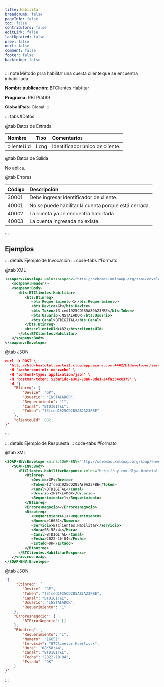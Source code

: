 ```yaml
---
title: Habilitar
breadcrumb: false
pageInfo: false
toc: false
contributors: false
editLink: false
lastUpdated: false
prev: false
next: false
comment: false
footer: false
backtotop: false
---
```


<!-- ABRE DATOS DEL MÉTODO -->
::: note Método para habilitar una cuenta cliente que se encuentra inhabilitada.

**Nombre publicación:** BTClientes.Habilitar

**Programa:** RBTPG499

**Global/País:** Global
:::
<!-- CIERRA DATOS DEL MÉTODO -->

<!-- ABRE TABLA DE DATOS -->
::: tabs #Datos 

@tab Datos de Entrada

Nombre | Tipo | Comentarios
:--------- | :--------- | :---------
clienteUId | Long | Identificador único de cliente.

@tab Datos de Salida

No aplica.

@tab Errores

Código | Descripción
:--------- | :-----------
30001 | Debe ingresar identificador de cliente.
40001 | No se puede habilitar la cuenta porque está cerrada.
40002 | La cuenta ya se encuentra habilitada.
40003 | La cuenta ingresada no existe.
::: 
<!-- CIERRA TABLA DE DATOS -->

## **Ejemplos**

<!-- ABRE EJEMPLO DE INVOCACIÓN -->
::: details Ejemplo de Invocación 
::: code-tabs #Formato

@tab XML
```xml
<soapenv:Envelope xmlns:soapenv="http://schemas.xmlsoap.org/soap/envelope/" xmlns:bts="http://uy.com.dlya.bantotal/BTSOA/">
   <soapenv:Header/>
   <soapenv:Body>
      <bts:BTClientes.Habilitar>
         <bts:Btinreq>
            <bts:Requerimiento>1</bts:Requerimiento>
            <bts:Device>GP</bts:Device>
            <bts:Token>f3fced1925CD285A89A23FBE</bts:Token>
            <bts:Usuario>INSTALADOR</bts:Usuario>
            <bts:Canal>BTDIGITAL</bts:Canal>
         </bts:Btinreq>
         <bts:clienteUId>882</bts:clienteUId>
      </bts:BTClientes.Habilitar>
   </soapenv:Body>
</soapenv:Envelope>
```

@tab JSON
```json
curl -X POST \
  'http://btd-bantotal.eastus2.cloudapp.azure.com:4462/btdeveloper/servlet/com.dlya.bantotal.odwsbt_BTClientes?Habilitar' \
  -H 'cache-control: no-cache' \
  -H 'content-type: application/json' \
  -H 'postman-token: 52baf1dc-e302-90a6-0de1-24fa234c0379' \
  -d '{
	"Btinreq": {
		"Device": "GP",
		"Usuario": "INSTALADOR",
		"Requerimiento": "1",
		"Canal": "BTDIGITAL",
		"Token": "f3fced1925CD285A89A23FBE"
	},
	"clienteUId": 882,
}'
```
:::
<!-- CIERRA EJEMPLO DE INVOCACIÓN -->

<!-- ABRE EJEMPLO DE RESPUESTA -->
::: details Ejemplo de Respuesta 
::: code-tabs #Formato

@tab XML
```xml
<SOAP-ENV:Envelope xmlns:SOAP-ENV="http://schemas.xmlsoap.org/soap/envelope/" xmlns:xsd="http://www.w3.org/2001/XMLSchema" xmlns:SOAP-ENC="http://schemas.xmlsoap.org/soap/encoding/" xmlns:xsi="http://www.w3.org/2001/XMLSchema-instance">
   <SOAP-ENV:Body>
      <BTClientes.HabilitarResponse xmlns="http://uy.com.dlya.bantotal/BTSOA/">
         <Btinreq>
            <Device>GP</Device>
            <Token>f3fced1925CD285A89A23FBE</Token>
            <Canal>BTDIGITAL</Canal>
            <Usuario>INSTALADOR</Usuario>
            <Requerimiento>1</Requerimiento>
         </Btinreq>
         <Erroresnegocio></Erroresnegocio>
         <Btoutreq>
            <Requerimiento>1</Requerimiento>
            <Numero>16651</Numero>
            <Servicio>BTClientes.Habilitar</Servicio>
            <Hora>08:58:44</Hora>
            <Canal>BTDIGITAL</Canal>
            <Fecha>2022-10-04</Fecha>
            <Estado>OK</Estado>
         </Btoutreq>
      </BTClientes.HabilitarResponse>
   </SOAP-ENV:Body>
</SOAP-ENV:Envelope>
```

@tab JSON
```json
'{
	 "Btinreq": {
        "Device": "GP",
        "Token": "f3fced1925CD285A89A23FBE",
        "Canal": "BTDIGITAL",
        "Usuario": "INSTALADOR",
        "Requerimiento": "1"
    },
    "Erroresnegocio": {
        "BTErrorNegocio": []
    },
    "Btoutreq": {
        "Requerimiento": "1",
        "Numero": "16651",
        "Servicio": "BTClientes.Habilitar",
        "Hora": "08:58:44",
        "Canal": "BTDIGITAL",
        "Fecha": "2022-10-04",
        "Estado": "OK"
    }
}'
```
::: 
<!-- CIERRA EJEMPLO DE RESPUESTA -->